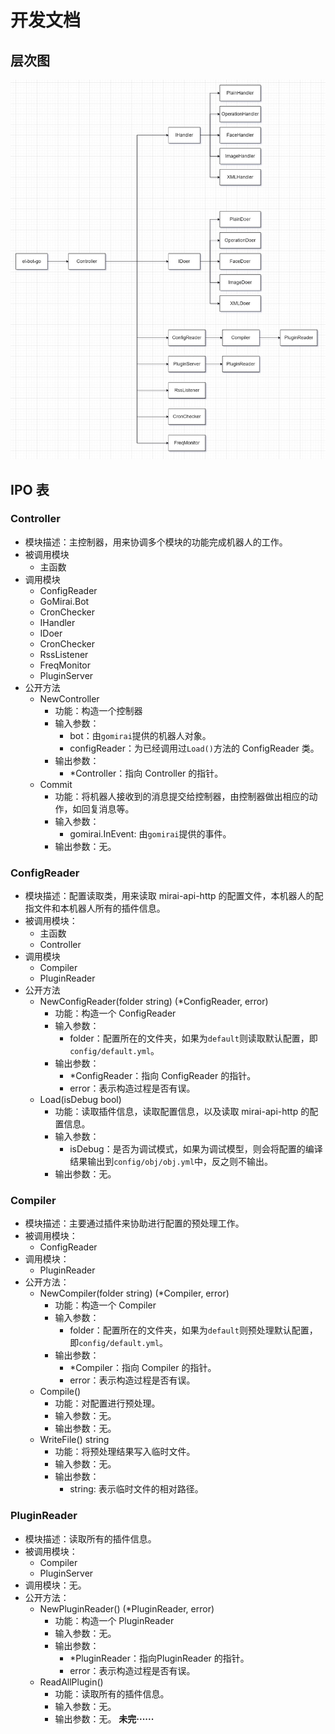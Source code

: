 # 开发文档

## 层次图

![](/images/ebg/hierarchy.jpg)

## IPO 表

### Controller

+ 模块描述：主控制器，用来协调多个模块的功能完成机器人的工作。
+ 被调用模块
    + 主函数
+ 调用模块
    + ConfigReader
    + GoMirai.Bot
    + CronChecker
    + IHandler
    + IDoer
    + CronChecker
    + RssListener
    + FreqMonitor
    + PluginServer
+ 公开方法
    + NewController
        + 功能：构造一个控制器
        + 输入参数：
            + bot：由`gomirai`提供的机器人对象。
            + configReader：为已经调用过`Load()`方法的 ConfigReader 类。
        + 输出参数：
            + *Controller：指向 Controller 的指针。
    + Commit
        + 功能：将机器人接收到的消息提交给控制器，由控制器做出相应的动作，如回复消息等。
        + 输入参数：
            + gomirai.InEvent: 由`gomirai`提供的事件。
        + 输出参数：无。

### ConfigReader

+ 模块描述：配置读取类，用来读取 mirai-api-http 的配置文件，本机器人的配指文件和本机器人所有的插件信息。
+ 被调用模块：
    + 主函数
    + Controller
+ 调用模块
    + Compiler
    + PluginReader
+ 公开方法
    + NewConfigReader(folder string) (*ConfigReader, error)
        + 功能：构造一个 ConfigReader
        + 输入参数：
            + folder：配置所在的文件夹，如果为`default`则读取默认配置，即`config/default.yml`。
        + 输出参数：
            + *ConfigReader：指向 ConfigReader 的指针。
            + error：表示构造过程是否有误。
    + Load(isDebug bool)
        + 功能：读取插件信息，读取配置信息，以及读取 mirai-api-http 的配置信息。
        + 输入参数：
            + isDebug：是否为调试模式，如果为调试模型，则会将配置的编译结果输出到`config/obj/obj.yml`中，反之则不输出。
        + 输出参数：无。

### Compiler

+ 模块描述：主要通过插件来协助进行配置的预处理工作。
+ 被调用模块：
    + ConfigReader
+ 调用模块：
    + PluginReader
+ 公开方法：
    + NewCompiler(folder string) (*Compiler, error)
        + 功能：构造一个 Compiler
        + 输入参数：
            + folder：配置所在的文件夹，如果为`default`则预处理默认配置，即`config/default.yml`。
        + 输出参数：
            + *Compiler：指向 Compiler 的指针。
            + error：表示构造过程是否有误。
    + Compile()
        + 功能：对配置进行预处理。
        + 输入参数：无。
        + 输出参数：无。
    + WriteFile() string
        + 功能：将预处理结果写入临时文件。
        + 输入参数：无。
        + 输出参数：
            + string: 表示临时文件的相对路径。

### PluginReader

+ 模块描述：读取所有的插件信息。
+ 被调用模块：
    + Compiler
    + PluginServer
+ 调用模块：无。
+ 公开方法：
    + NewPluginReader() (*PluginReader, error)
        + 功能：构造一个 PluginReader
        + 输入参数：无。
        + 输出参数：
            + *PluginReader：指向PluginReader 的指针。
            + error：表示构造过程是否有误。
    + ReadAllPlugin()
        + 功能：读取所有的插件信息。
        + 输入参数：无。
        + 输出参数：无。
**未完······**